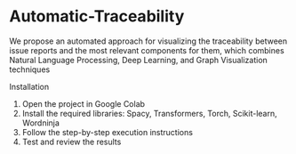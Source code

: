 # Automatic-Traceability
We propose an automated approach for visualizing the traceability between issue reports and the most relevant components for them, which combines Natural Language Processing, Deep Learning, and Graph Visualization techniques 

Installation
1. Open the project in Google Colab
2. Install the required libraries: Spacy, Transformers, Torch, Scikit-learn, Wordninja
3. Follow the step-by-step execution instructions
4. Test and review the results


